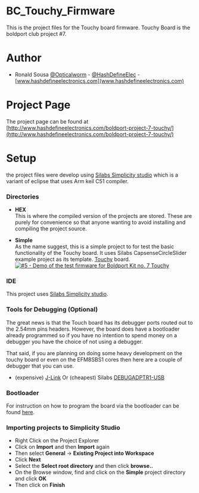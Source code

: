 # BC_Touchy_Firmware
This is the project files for the Touchy board firmware. Touchy Board is the boldport club project #7.

# Author
- Ronald Sousa [@Opticalworm](https://twitter.com/Opticalworm) - [@HashDefineElec](https://twitter.com/HashDefineElec) - [www.hashdefineelectronics.com](www.hashdefineelectronics.com)

# Project Page
The project page can be found at [http://www.hashdefineelectronics.com/boldport-project-7-touchy/](http://www.hashdefineelectronics.com/boldport-project-7-touchy/)

# Setup
the project files were develop using [Silabs Simplicity studio](http://www.silabs.com/products/mcu/Pages/simplicity-studio.aspx) which is a variant of eclipse that uses Arm keil C51 compiler.

### Directories
- **HEX**  
This is where the compiled version of the projects are stored. These are purely for convenience so that anyone wanting to avoid installing and compiling the project source.

- **Simple**  
As the name suggest, this is a simple project to for test the basic functionality of the Touchy board. It uses Silabs CapsenseCircleSlider example project as its template. [Touchy](http://www.boldport.club/shop/product/437209749) board.  
[![#5 - Demo of the test firmware for Boldport Kit no. 7 Touchy](http://img.youtube.com/vi/UFBcgWf9tuo/0.jpg)](https://youtu.be/UFBcgWf9tuo)

### IDE
This project uses [Silabs Simplicity studio](http://www.silabs.com/products/mcu/Pages/simplicity-studio.aspx).

### Tools for Debugging (Optional)
The great news is that the Touch board has its debugger ports routed out to the 2.54mm pins headers. However, the board does have a bootloader already programmed so if you have no intention to spend money on a debugger you have the choice of not using a debugger.

That said, if you are planning on doing some heavy development on the touchy board or even on the EFM8SBS1 cores then here are a couple of debugger that you can use.

- (expensive) [J-Link](http://uk.farnell.com/segger/8-08-00-j-link-base/jtag-emulator-usb-for-arm/dp/2098541?MER=bn_search_1TP_SearchNB_2) Or (cheapest) Silabs [DEBUGADPTR1-USB](http://uk.farnell.com/silicon-labs/debugadptr1-usb/adaptor-usb-debug-for-c8051fxxx/dp/1186943) 

### Bootloader
For instruction on how to program the board via the bootloader can be found [here](http://www.hashdefineelectronics.com/boldport-project-7-touchy/).

### Importing projects to Simplicity Studio
- Right Click on the Project Explorer
- Click on **Import** and then **Import** again
- Then select **General** -> **Existing Project into Workspace**
- Click **Next**
- Select the **Select root directory** and then click **browse..**
- On the Browse window, find and click on the **Simple** project directory and click **OK**
- Then click on **Finish**
